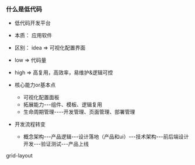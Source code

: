 ### 什么是低代码
- 低代码开发平台
- 本质： 应用软件
- 区别： idea => 可视化配置界面
- low => 代码量
- high => 高复用，高效率，易维护&逻辑可控



- 核心能力or基本点
  - 可视化配置面板
  - 拓展能力---组件、模板、逻辑复用
  - 生命周期管理----开发管理、页面管理、部署管理

- 开发流程转变
  - 概念架构---产品逻辑---设计落地（产品和ui）---技术架构---前后端设计开发---验证测试---产品上线

grid-layout